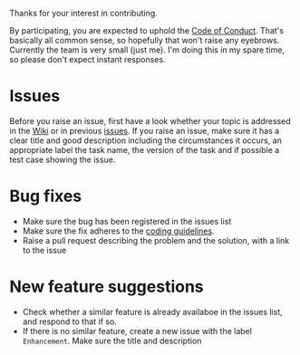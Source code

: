 Thanks for your interest in contributing.

By participating, you are expected to uphold the [Code of Conduct](CODE_OF_CONDUCT.md). 
That's basically all common sense, so hopefully that won't raise any eyebrows.
Currently the team is very small (just me). I'm doing this in my spare time, so please don't expect instant responses.

# Issues
Before you raise an issue, first have a look whether your topic is addressed in the [Wiki](https://github.com/essenius/FitNesseRun/wiki) 
or in previous [issues](issues). 
If you raise an issue, make sure it has a clear title and good description including the circumstances it occurs, an appropriate label
the task name, the version of the task and if possible a test case showing the issue.

# Bug fixes
- Make sure the bug has been registered in the issues list 
- Make sure the fix adheres to the [coding guidelines](https://github.com/essenius/FitNesseRun/wiki/Coding-Guidelines). 
- Raise a pull request describing the problem and the solution, with a link to the issue

# New feature suggestions
- Check whether a similar feature is already availaboe in the issues list, and respond to that if so.
- If there is no similar feature, create a new issue with the label `Enhancement`. Make sure the title and description 
